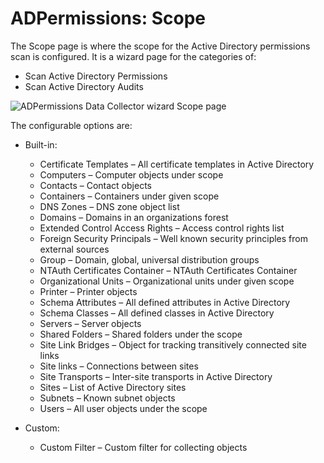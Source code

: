 # ADPermissions: Scope

The Scope page is where the scope for the Active Directory permissions scan is configured. It is a
wizard page for the categories of:

- Scan Active Directory Permissions
- Scan Active Directory Audits

![ADPermissions Data Collector wizard Scope page](/img/product_docs/activitymonitor/config/activedirectory/scope.webp)

The configurable options are:

- Built-in:

    - Certificate Templates – All certificate templates in Active Directory
    - Computers – Computer objects under scope
    - Contacts – Contact objects
    - Containers – Containers under given scope
    - DNS Zones – DNS zone object list
    - Domains – Domains in an organizations forest
    - Extended Control Access Rights – Access control rights list
    - Foreign Security Principals – Well known security principles from external sources
    - Group – Domain, global, universal distribution groups
    - NTAuth Certificates Container – NTAuth Certificates Container
    - Organizational Units – Organizational units under given scope
    - Printer – Printer objects
    - Schema Attributes – All defined attributes in Active Directory
    - Schema Classes – All defined classes in Active Directory
    - Servers – Server objects
    - Shared Folders – Shared folders under the scope
    - Site Link Bridges – Object for tracking transitively connected site links
    - Site links – Connections between sites
    - Site Transports – Inter-site transports in Active Directory
    - Sites – List of Active Directory sites
    - Subnets – Known subnet objects
    - Users – All user objects under the scope

- Custom:

    - Custom Filter – Custom filter for collecting objects

